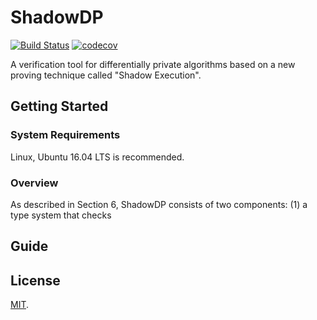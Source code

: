 # ShadowDP

[![Build Status](https://travis-ci.com/RyanWangGit/shadowdp.svg?token=6D8zTzZr7SPui6PzhT2a&branch=master)](https://travis-ci.com/RyanWangGit/shadowdp) [![codecov](https://codecov.io/gh/RyanWangGit/shadowdp/branch/master/graph/badge.svg?token=ZrKPNQCjub)](https://codecov.io/gh/RyanWangGit/shadowdp)

A verification tool for differentially private algorithms based on a new proving technique called "Shadow Execution".

## Getting Started

### System Requirements
Linux, Ubuntu 16.04 LTS is recommended.  

### Overview
As described in Section 6, ShadowDP consists of two components: (1) a type system that checks 

## Guide



## License
[MIT](https://github.com/RyanWangGit/Lang/blob/master/LICENSE).
